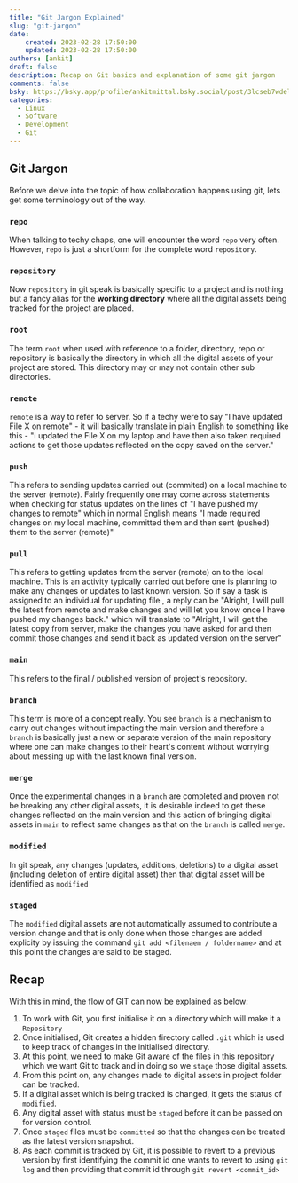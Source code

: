 ```yaml
---
title: "Git Jargon Explained"
slug: "git-jargon"
date: 
    created: 2023-02-28 17:50:00
    updated: 2023-02-28 17:50:00
authors: [ankit]
draft: false
description: Recap on Git basics and explanation of some git jargon
comments: false
bsky: https://bsky.app/profile/ankitmittal.bsky.social/post/3lcseb7wdel2x
categories:
  - Linux
  - Software
  - Development
  - Git
---
```


## Git Jargon

Before we delve into the topic of how collaboration happens using git, lets get some terminology out of the way. 

<!-- more -->

### `repo` 

When talking to techy chaps, one will encounter the word `repo` very often. However, `repo` is just a shortform for the complete word `repository`.

### `repository`

Now `repository` in git speak is basically specific to a project and is nothing but a fancy alias for the **working directory** where all the digital assets being tracked for the project are placed.

### `root`

The term `root` when used with reference to a folder, directory, repo or repository is basically the directory in which all the digital assets of your project are stored. This directory may or may not contain other sub directories.

### `remote`

`remote` is a way to refer to server. So if a techy were to say "I have updated File X on remote" - it will basically translate in plain English to something like this - "I updated the File X on my laptop and have then also taken required actions to get those updates reflected on the copy saved on the server."

### `push`

This refers to sending updates carried out (commited) on a local machine to the server (remote). Fairly frequently one may come across statements when checking for status updates on the lines of "I have pushed my changes to remote" which in normal English means "I made required changes on my local machine, committed them and then sent (pushed) them to the server (remote)"

### `pull`

This refers to getting updates from the server (remote) on to the local machine. This is an activity typically carried out before one is planning to make any changes or updates to last known version. So if say a task is assigned to an individual for updating file , a reply can be "Alright, I will pull the latest from remote and make changes and will let you know once I have pushed my changes back." which will translate to "Alright, I will get the latest copy from server, make the changes you have asked for and then commit those changes and send it back as updated version on the server"

### `main`

This refers to the final / published version of project's repository.

### `branch`

This term is more of a concept really. You see `branch` is a mechanism to carry out changes without impacting the main version and therefore a `branch` is basically just a new or separate version of the main repository where one can make changes to their heart's content without worrying about messing up with the last known final version.

### `merge`

Once the experimental changes in a `branch` are completed and proven not be breaking any other digital assets, it is desirable indeed to get these changes reflected on the main version and this action of bringing digital assets in `main` to reflect same changes as that on the `branch` is called `merge`.

### `modified`

In git speak, any changes (updates, additions, deletions) to a digital asset (including deletion of entire digital asset) then that digital asset will be identified as `modified`

### `staged`

The `modified` digital assets are not automatically assumed to contribute a version change and that is only done when those changes are added explicity by issuing the command `git add <filenaem / foldername>` and at this point the changes are said to be staged.


## Recap

With this in mind, the flow of GIT can now be explained as below:

1. To work with Git, you first initialise it on a directory which will make it a `Repository`
2. Once initialised, Git creates a hidden firectory called `.git` which is used to keep track of changes in the initialised directory.
3. At this point, we need to make Git aware of the files in this repository which we want Git to track and in doing so we `stage` those digital assets.
4. From this point on, any changes made to digital assets in project folder can be tracked.
5. If a digital asset which is being tracked is changed, it gets the status of `modified`.
6. Any digital asset with status must be `staged` before it can be passed on for version control.
7. Once `staged` files must be `committed` so that the changes can be treated as the latest version snapshot.
8. As each commit is tracked by Git, it is possible to revert to a previous version by first identifying the commit id one wants to revert to using `git log` and then providing that commit id through `git revert <commit_id>`